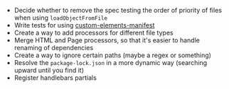 - Decide whether to remove the spec testing the order of priority of files when using `loadObjectFromFile`
- Write tests for using [custom-elements-manifest](https://github.com/webcomponents/custom-elements-manifest)
- Create a way to add processors for different file types
- Merge HTML and Page processors, so that it's easier to handle renaming of dependencies
- Create a way to ignore certain paths (maybe a regex or something)
- Resolve the `package-lock.json` in a more dynamic way (searching upward until you find it)
- Register handlebars partials
